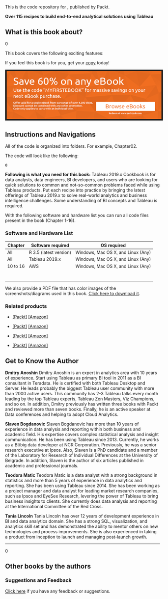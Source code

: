 # 

<a href="https://www.packtpub.com/big-data-and-business-intelligence/tableau-2019x-cookbook?utm_source=github&utm_medium=repository&utm_campaign="><img src="" alt="" height="256px" align="right"></a>

This is the code repository for [](https://www.packtpub.com/big-data-and-business-intelligence/tableau-2019x-cookbook?utm_source=github&utm_medium=repository&utm_campaign=), published by Packt.

**Over 115 recipes to build end-to-end analytical solutions using Tableau**

## What is this book about?
0

This book covers the following exciting features:


If you feel this book is for you, get your [copy](https://www.amazon.com/dp/1-789-53338-4) today!

<a href="https://www.packtpub.com/?utm_source=github&utm_medium=banner&utm_campaign=GitHubBanner"><img src="https://raw.githubusercontent.com/PacktPublishing/GitHub/master/GitHub.png" 
alt="https://www.packtpub.com/" border="5" /></a>

## Instructions and Navigations
All of the code is organized into folders. For example, Chapter02.

The code will look like the following:
```
0
```

**Following is what you need for this book:**
Tableau 2019.x Cookbook is for data analysts, data engineers, BI developers, and users who are looking for quick solutions to common and not-so-common problems faced while using Tableau products. Put each recipe into practice by bringing the latest offerings of Tableau 2019.x to solve real-world analytics and business intelligence challenges. Some understanding of BI concepts and Tableau is required.

With the following software and hardware list you can run all code files present in the book (Chapter 1-16).
### Software and Hardware List
| Chapter | Software required | OS required |
| -------- | ------------------------------------ | ----------------------------------- |
| All | R 3.5 (latest version) | Windows, Mac OS X, and Linux (Any) |
| All | Tableau 2019.x | Windows, Mac OS X, and Linux (Any) |
| 10 to 16 | AWS  | Windows, Mac OS X, and Linux (Any) |
|  |  |  |
|  |  |  |
|  |  |  |
|  |  |  |
|  |  |  |
|  |  |  |
|  |  |  |

We also provide a PDF file that has color images of the screenshots/diagrams used in this book. [Click here to download it](http://www.packtpub.com/sites/default/files/downloads/9781789533385_ColorImages.pdf).

### Related products
*  [[Packt]]() [[Amazon]](https://www.amazon.com/dp/)

*  [[Packt]]() [[Amazon]](https://www.amazon.com/dp/)

*  [[Packt]]() [[Amazon]](https://www.amazon.com/dp/)

*  [[Packt]]() [[Amazon]](https://www.amazon.com/dp/)

## Get to Know the Author
**Dmitry Anoshin**
Dmitry Anoshin is an expert in analytics area with 10 years of experience. Start using Tableau as primary BI tool in 2011 as a BI consultant in Teradata. He is certified with both Tableau Desktop and Server. He leads probably the biggest Tableau user community with more than 2000 active users. This community has 2-3 Tableau talks every month leading by the top Tableau experts, Tableau Zen Masters, Viz Champions, and so on. In addition, Dmitry previously has written three books with Packt and reviewed more than seven books. Finally, he is an active speaker at Data conferences and helping to adopt Cloud Analytics.

**Slaven Bogdanovic**
Slaven Bogdanovic has more than 10 years of experience in data analysis and reporting within both business and academic field. His expertise covers complex statistical analysis and insight communication. He has been using Tableau since 2013. Currently, he works as a BI/big data developer at NCR Corporation. Previously, he was a senior research executive at Ipsos. Also, Slaven is a PhD candidate and a member of the Laboratory for Research of Individual Differences at the University of Belgrade. In addition, Slaven is the author of six articles published in academic and professional journals.


**Teodora Matic**
Teodora Matic is a data analyst with a strong background in statistics and more than 5 years of experience in data analytics and reporting. She has been using Tableau since 2014. She has been working as a project manager and data analyst for leading market research companies, such as Ipsos and EyeSee Research, levering the power of Tableau to bring business insights to clients. She currently does data analysis and reporting at the International Committee of the Red Cross.

**Tania Lincoln**
Tania Lincoln has over 12 years of development experience in BI and data analytics domain. She has a strong SQL, visualization, and analytics skill set and has demonstrated the ability to mentor others on new technologies and process improvements. She is also experienced in taking a product from inception to launch and managing post-launch growth.

****
0

## Other books by the authors
[]()

[]()

[]()

[]()

[]()

### Suggestions and Feedback
[Click here](https://docs.google.com/forms/d/e/1FAIpQLSdy7dATC6QmEL81FIUuymZ0Wy9vH1jHkvpY57OiMeKGqib_Ow/viewform) if you have any feedback or suggestions.


